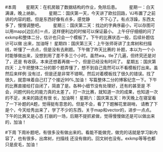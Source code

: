 #本周
　　星期天：在机房敲了数据结构的作业，免除后患。
　　星期一：白天满课，晚上纳新。
　　星期二：国庆第一天，今天讲了欧拉回路，VJ布置了之前讲的内容的题。但是东西好像有点多，感觉静
　　不下心了。有点浮躁，东西太多了，慢慢调整吧。
　　星期三：国庆第二天：找边的字典序最小，可以存图可以用mapp[边][点]＝点，这样便利边的时候可以保证最小。
    上午仔仔细细的问了exkmp和整体二分，估计也只会一个模板了。下午的比赛状态一般，后续补题估计可以做
    出来，加油呀！
    星期四：国庆第三天：上午张师哥讲了主席树和扫描线，听懂了一点点，但是没有去刷题。下午做了昨天比赛的
    补题，本以为一个小时能够做出来，没想到用了差不多三个小时。虽然wa，tle了几遍，但终究还是对了，还是
    有收获。本来还想着再做一个，但是已经没有时间了。
    星期五：国庆第四天：上午把整体二分的那个题弄懂了，想不到自己竟然可以不看模板打出来。虽然后来样例
    没有过，但是还是非常不错啊。然后对着模板找了很久的错误。找了很久，就意味着自己打了个接近99%,加油！
    写篇整体二分的博客纪念一下。下午的比赛直接给打自闭了，简直了是。各种小细节没有处理好，还有的甚至是
    不会，问题代码化的能力真的太差了。打一次比赛，就知道一次的成果，也知道一次的不足，未来的路还有很
    长，加油啊！
    星期六：国庆第五天：昨天晚上在寝室看了一下补题的A题，觉得挺有意思的。但是不会，看了下题解花里胡哨，
    请教了下是个，今天给秀出来了，学了不少的东西，关于map和vector的，进步一点点。下午的比赛又是心态
    打崩的一场，后期不提抓紧做，觉得慢慢做还是可以做出来的，加油！
    
#下周
    下周补题吧，有很多没有做出来的。看能不能做完，做完的话就是学习新内容了，也有很多，出席树，扫描线
    还没有做的。回文树也没有。exkmp等等也都只是皮毛，加油！
    




